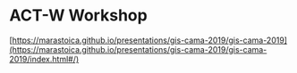 # ACT-W Workshop

[https://marastoica.github.io/presentations/gis-cama-2019/gis-cama-2019](https://marastoica.github.io/presentations/gis-cama-2019/gis-cama-2019/index.html#/)

